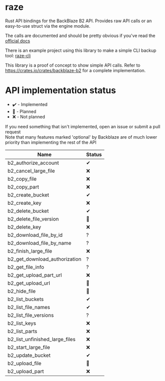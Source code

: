 # raze
Rust API bindings for the BackBlaze B2 API.
Provides raw API calls or an easy-to-use struct via the engine module.

The calls are documented and should be pretty obvious if you've read the [official docs][1]

There is an example project using this library to make a simple CLI backup tool: [raze-cli][2]

This library is a proof of concept to show simple API calls. Refer to https://crates.io/crates/backblaze-b2 for a complete implementation.

   [1]: https://www.backblaze.com/b2/docs/
   [2]: https://github.com/KongouDesu/raze-cli/tree/master

# API implementation status
 * ✔️ - Implemented
 * 🚧 - Planned
 * ❌ - Not planned

If you need something that isn't implemented, open an issue or submit a pull request  
Note that many features marked 'optional' by Backblaze are of much lower priority than implementing the rest of the API

Name | Status
---- | ------
b2_authorize_account            | ✔
b2_cancel_large_file            | ❌
b2_copy_file                    | ❌
b2_copy_part                    | ❌
b2_create_bucket                | ✔
b2_create_key                   | ❌
b2_delete_bucket                | ✔
b2_delete_file_version          | 🚧
b2_delete_key                   | ❌
b2_download_file_by_id          | ?
b2_download_file_by_name        | ?
b2_finish_large_file            | ❌
b2_get_download_authorization   | ?
b2_get_file_info                | ?
b2_get_upload_part_url          | ❌
b2_get_upload_url               | 🚧
b2_hide_file                    | 🚧
b2_list_buckets                 | ✔
b2_list_file_names              | ✔
b2_list_file_versions           | ?
b2_list_keys                    | ❌
b2_list_parts                   | ❌
b2_list_unfinished_large_files  | ❌
b2_start_large_file             | ❌
b2_update_bucket                | ✔
b2_upload_file                  | 🚧
b2_upload_part                  | ❌